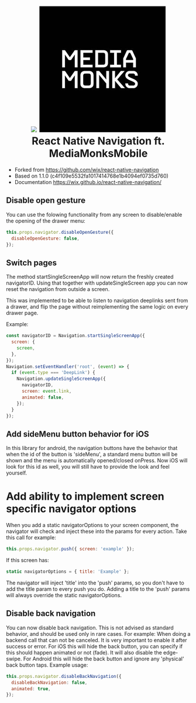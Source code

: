 
<h1 align="center">
  <img src="./logo.png"/> <img src="./mm.png"/><br>
  React Native Navigation ft. MediaMonksMobile
</h1>

- Forked from https://github.com/wix/react-native-navigation
- Based on 1.1.0 (c4f109e5532fa1017414768e1b4094ef0735d760)
- Documentation https://wix.github.io/react-native-navigation/

## Disable open gesture

You can use the folowing functionality from any screen to disable/enable 
the opening of the drawer menu:
```js
this.props.navigator.disableOpenGesture({
  disableOpenGesture: false,
});
```

## Switch pages
The method startSingleScreenApp will now return the freshly created
navigatorID. Using that together with updateSingleScreen app you can now
reset the navigation from outside a screen.

This was implemented to be able to listen to navigation deeplinks sent
from a drawer, and flip the page without reimplementing the same logic
on every drawer page.

Example:
```js
const navigatorID = Navigation.startSingleScreenApp({
  screen: {
    screen,
  },
});
Navigation.setEventHandler('root', (event) => {
  if (event.type === 'DeepLink') {
    Navigation.updateSingleScreenApp({
      navigatorID,
      screen: event.link,
      animated: false,
    });
  }
});
```
## Add sideMenu button behavior for iOS
In this library for android, the navigation buttons have the behavior
that when the id of the button is 'sideMenu', a standard menu button
will be shown and the menu is automatically opened/closed onPress.
Now iOS will look for this id as well, you will still have to provide
the look and feel yourself.

# Add ability to implement screen specific navigator options
When you add a static navigatorOptions to your screen component, the
navigator will check and inject these into the params for every action.
Take this call for example:
```js
this.props.navigator.push({ screen: 'example' });
```
If this screen has:
```js
static navigatorOptions = { title: 'Example' };
```
The navigator will inject 'title' into the 'push' params, so you don't
have to add the title param to every push you do.
Adding a title to the 'push' params will always override the static
navigatorOptions.

## Disable back navigation
You can now disable back navigation. This is not advised as standard
behavior, and should be used only in rare cases.
For example: When doing a backend call that can not be canceled.
It is very important to enable it after success or error.
For iOS this will hide the back button, you can specify if this 
should happen animated or not (fade). It will also disable the 
edge-swipe.
For Android this will hide the back button and ignore any 'physical'
back button taps.
Example usage:
```js
this.props.navigator.disableBackNavigation({
  disableBackNavigation: false,
  animated: true,
});
```